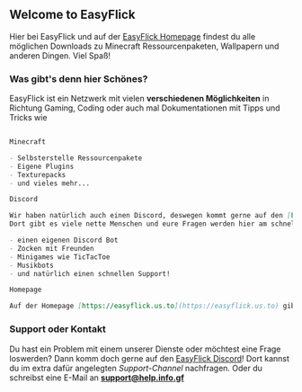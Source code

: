 ## Welcome to EasyFlick

Hier bei EasyFlick und auf der [EasyFlick Homepage](https://easyflick.us.to) findest du alle möglichen Downloads zu Minecraft Ressourcenpaketen, Wallpapern und anderen Dingen. Viel Spaß!

### Was gibt's denn hier Schönes?

EasyFlick ist ein Netzwerk mit vielen **verschiedenen Möglichkeiten** in Richtung Gaming, Coding oder auch mal Dokumentationen mit Tipps und Tricks wie

```markdown

Minecraft

- Selbsterstelle Ressourcenpakete
- Eigene Plugins
- Texturepacks
- und vieles mehr...

Discord

Wir haben natürlich auch einen Discord, deswegen kommt gerne auf den [EasyFlick Discord](https://discord.gg/dkpKAdvarP).
Dort gibt es viele nette Menschen und eure Fragen werden hier am schnellsten beantwortet! Außerdem

- einen eigenen Discord Bot
- Zocken mit Freunden
- Minigames wie TicTacToe
- Musikbots
- und natürlich einen schnellen Support!

Homepage

Auf der Homepage [https://easyflick.us.to](https://easyflick.us.to) gibt es die ganzen Downloads zu den besagten Projekten. 

```

### Support oder Kontakt

Du hast ein Problem mit einem unserer Dienste oder möchtest eine Frage loswerden? Dann komm doch gerne auf den [EasyFlick Discord](https://discord.gg/dkpKAdvarP)! Dort kannst du im extra dafür angelegten _Support-Channel_ nachfragen. Oder du schreibst eine E-Mail an **support@help.info.gf**
